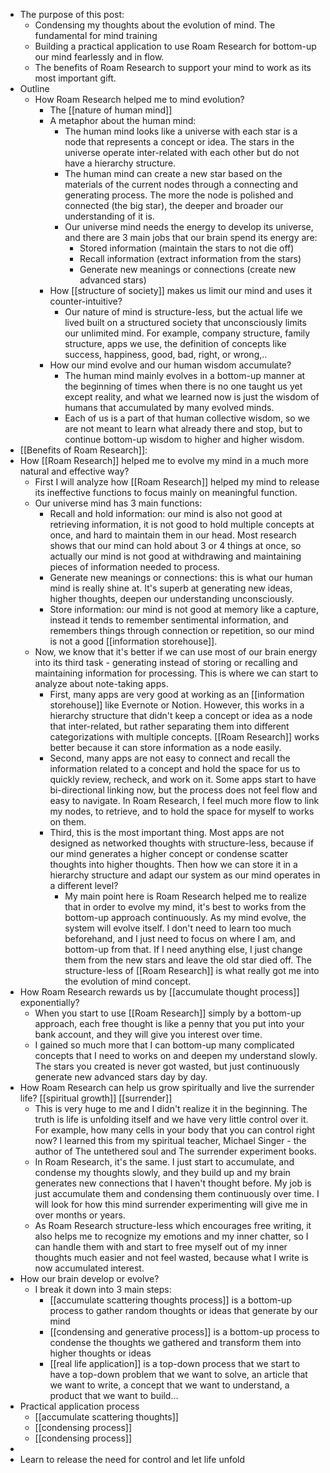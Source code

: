 - The purpose of this post:
    - Condensing my thoughts about the evolution of mind. The fundamental for mind training
    - Building a practical application to use Roam Research for bottom-up our mind fearlessly and in flow.
    - The benefits of Roam Research to support your mind to work as its most important gift.
- Outline
    - How Roam Research helped me to mind evolution?
        - The [[nature of human mind]]
        - A metaphor about the human mind:
            - The human mind looks like a universe with each star is a node that represents a concept or idea. The stars in the universe operate inter-related with each other but do not have a hierarchy structure.
            - The human mind can create a new star based on the materials of the current nodes through a connecting and generating process. The more the node is polished and connected (the big star), the deeper and broader our understanding of it is. 
            - Our universe mind needs the energy to develop its universe, and there are 3 main jobs that our brain spend its energy are:
                - Stored information (maintain the stars to not die off)
                - Recall information (extract information from the stars)
                - Generate new meanings or connections (create new advanced stars)
        - How [[structure of society]] makes us limit our mind and uses it counter-intuitive?
            - Our nature of mind is structure-less, but the actual life we lived built on a structured society that unconsciously limits our unlimited mind. For example, company structure, family structure, apps we use, the definition of concepts like success, happiness, good, bad, right, or wrong,..
        - How our mind evolve and our human wisdom accumulate?
            - The human mind mainly evolves in a bottom-up manner at the beginning of times when there is no one taught us yet except reality, and what we learned now is just the wisdom of humans that accumulated by many evolved minds. 
            - Each of us is a part of that human collective wisdom, so we are not meant to learn what already there and stop, but to continue bottom-up wisdom to higher and higher wisdom.
- [[Benefits of Roam Research]]:
- How [[Roam Research]] helped me to evolve my mind in a much more natural and effective way?
    - First I will analyze how [[Roam Research]] helped my mind to release its ineffective functions to focus mainly on meaningful function. 
    - Our universe mind has 3 main functions: 
        - Recall and hold information: our mind is also not good at retrieving information, it is not good to hold multiple concepts at once, and hard to maintain them in our head. Most research shows that our mind can hold about 3 or 4 things at once, so actually our mind is not good at withdrawing and maintaining pieces of information needed to process. 
        - Generate new meanings or connections: this is what our human mind is really shine at. It's superb at generating new ideas, higher thoughts, deepen our understanding unconsciously.
        - Store information: our mind is not good at memory like a capture, instead it tends to remember sentimental information, and remembers things through connection or repetition, so our mind is not a good [[information storehouse]].
    - Now, we know that it's better if we can use most of our brain energy into its third task - generating instead of storing or recalling and maintaining information for processing. This is where we can start to analyze about note-taking apps.
        - First, many apps are very good at working as an [[information storehouse]] like Evernote or Notion. However, this works in a hierarchy structure that didn't keep a concept or idea as a node that inter-related, but rather separating them into different categorizations with multiple concepts. [[Roam Research]] works better because it can store information as a node easily.
        - Second, many apps are not easy to connect and recall the information related to a concept and hold the space for us to quickly review, recheck, and work on it. Some apps start to have bi-directional linking now, but the process does not feel flow and easy to navigate. In Roam Research, I feel much more flow to link my nodes, to retrieve, and to hold the space for myself to works on them. 
        - Third, this is the most important thing. Most apps are not designed as networked thoughts with structure-less, because if our mind generates a higher concept or condense scatter thoughts into higher thoughts. Then how we can store it in a hierarchy structure and adapt our system as our mind operates in a different level? 
            - My main point here is Roam Research helped me to realize that in order to evolve my mind, it's best to works from the bottom-up approach continuously. As my mind evolve, the system will evolve itself. I don't need to learn too much beforehand, and I just need to focus on where I am, and bottom-up from that. If I need anything else, I just change them from the new stars and leave the old star died off. The structure-less of [[Roam Research]] is what really got me into the evolution of mind concept.
- How Roam Research rewards us by [[accumulate thought process]] exponentially?
    - When you start to use [[Roam Research]] simply by a bottom-up approach, each free thought is like a penny that you put into your bank account, and they will give you interest over time.
    -  I gained so much more that I can bottom-up many complicated concepts that I need to works on and deepen my understand slowly. The stars you created is never got wasted, but just continuously generate new advanced stars day by day. 
- How Roam Research can help us grow spiritually and live the surrender life? [[spiritual growth]] [[surrender]]
    - This is very huge to me and I didn't realize it in the beginning. The truth is life is unfolding itself and we have very little control over it. For example, how many cells in your body that you can control right now? I learned this from my spiritual teacher, Michael Singer - the author of The untethered soul and The surrender experiment books.
    - In Roam Research, it's the same. I just start to accumulate, and condense my thoughts slowly, and they build up and my brain generates new connections that I haven't thought before. My job is just accumulate them and condensing them continuously over time. I will look for how this mind surrender experimenting will give me in over months or years.
    - As Roam Research structure-less which encourages free writing, it also helps me to recognize my emotions and my inner chatter, so I can handle them with and start to free myself out of my inner thoughts much easier and not feel wasted, because what I write is now accumulated interest.
- How our brain develop or evolve?
    - I break it down into 3 main steps:
        - [[accumulate scattering thoughts process]] is a bottom-up process to gather random thoughts or ideas that generate by our mind
        - [[condensing and generative process]] is a bottom-up process to condense the thoughts we gathered and transform them into higher thoughts or ideas
        - [[real life application]] is a top-down process that we start to have a top-down problem that we want to solve, an article that we want to write, a concept that we want to understand, a product that we want to build...
- Practical application process
    - [[accumulate scattering thoughts]]
    - [[condensing process]]
    - [[condensing process]]
- 
- Learn to release the need for control and let life unfold


